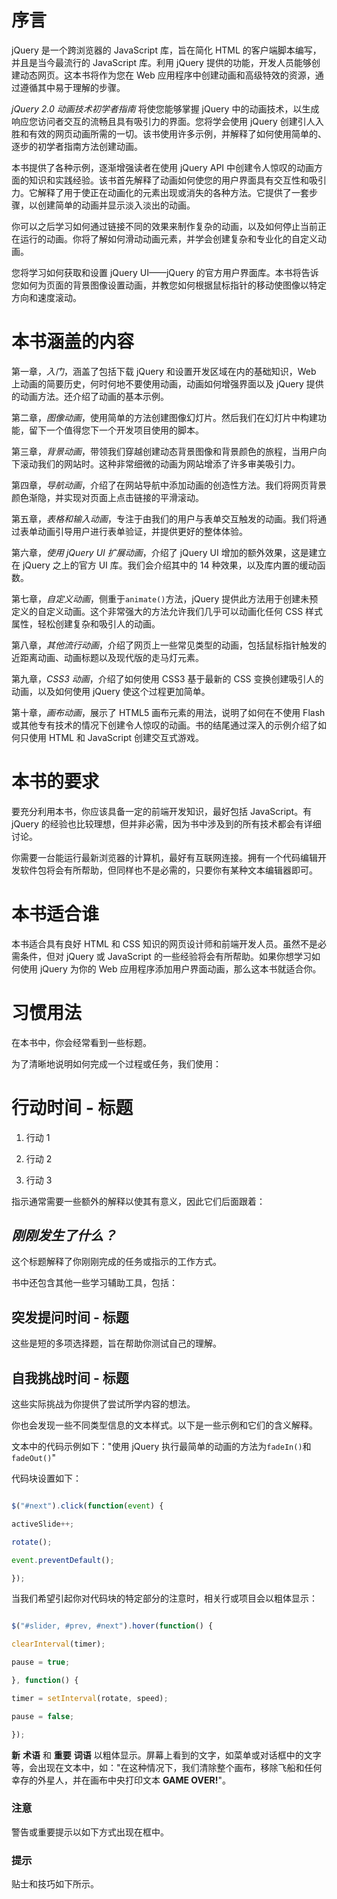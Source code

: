 # 序言

jQuery 是一个跨浏览器的 JavaScript 库，旨在简化 HTML 的客户端脚本编写，并且是当今最流行的 JavaScript 库。利用 jQuery 提供的功能，开发人员能够创建动态网页。这本书将作为您在 Web 应用程序中创建动画和高级特效的资源，通过遵循其中易于理解的步骤。

*jQuery 2.0 动画技术初学者指南* 将使您能够掌握 jQuery 中的动画技术，以生成响应您访问者交互的流畅且具有吸引力的界面。您将学会使用 jQuery 创建引人入胜和有效的网页动画所需的一切。该书使用许多示例，并解释了如何使用简单的、逐步的初学者指南方法创建动画。

本书提供了各种示例，逐渐增强读者在使用 jQuery API 中创建令人惊叹的动画方面的知识和实践经验。该书首先解释了动画如何使您的用户界面具有交互性和吸引力。它解释了用于使正在动画化的元素出现或消失的各种方法。它提供了一套步骤，以创建简单的动画并显示淡入淡出的动画。

你可以之后学习如何通过链接不同的效果来制作复杂的动画，以及如何停止当前正在运行的动画。你将了解如何滑动动画元素，并学会创建复杂和专业化的自定义动画。

您将学习如何获取和设置 jQuery UI——jQuery 的官方用户界面库。本书将告诉您如何为页面的背景图像设置动画，并教您如何根据鼠标指针的移动使图像以特定方向和速度滚动。

# 本书涵盖的内容

第一章，*入门*，涵盖了包括下载 jQuery 和设置开发区域在内的基础知识，Web 上动画的简要历史，何时何地不要使用动画，动画如何增强界面以及 jQuery 提供的动画方法。还介绍了动画的基本示例。

第二章，*图像动画*，使用简单的方法创建图像幻灯片。然后我们在幻灯片中构建功能，留下一个值得您下一个开发项目使用的脚本。

第三章，*背景动画*，带领我们穿越创建动态背景图像和背景颜色的旅程，当用户向下滚动我们的网站时。这种非常细微的动画为网站增添了许多审美吸引力。

第四章，*导航动画*，介绍了在网站导航中添加动画的创造性方法。我们将网页背景颜色渐隐，并实现对页面上点击链接的平滑滚动。

第五章，*表格和输入动画*，专注于由我们的用户与表单交互触发的动画。我们将通过表单动画引导用户进行表单验证，并提供更好的整体体验。

第六章，*使用 jQuery UI 扩展动画*，介绍了 jQuery UI 增加的额外效果，这是建立在 jQuery 之上的官方 UI 库。我们会介绍其中的 14 种效果，以及库内置的缓动函数。

第七章，*自定义动画*，侧重于`animate()`方法，jQuery 提供此方法用于创建未预定义的自定义动画。这个非常强大的方法允许我们几乎可以动画化任何 CSS 样式属性，轻松创建复杂和吸引人的动画。

第八章，*其他流行动画*，介绍了网页上一些常见类型的动画，包括鼠标指针触发的近距离动画、动画标题以及现代版的走马灯元素。

第九章，*CSS3 动画*，介绍了如何使用 CSS3 基于最新的 CSS 变换创建吸引人的动画，以及如何使用 jQuery 使这个过程更加简单。

第十章，*画布动画*，展示了 HTML5 画布元素的用法，说明了如何在不使用 Flash 或其他专有技术的情况下创建令人惊叹的动画。书的结尾通过深入的示例介绍了如何只使用 HTML 和 JavaScript 创建交互式游戏。

# 本书的要求

要充分利用本书，你应该具备一定的前端开发知识，最好包括 JavaScript。有 jQuery 的经验也比较理想，但并非必需，因为书中涉及到的所有技术都会有详细讨论。

你需要一台能运行最新浏览器的计算机，最好有互联网连接。拥有一个代码编辑开发软件包将会有所帮助，但同样也不是必需的，只要你有某种文本编辑器即可。

# 本书适合谁

本书适合具有良好 HTML 和 CSS 知识的网页设计师和前端开发人员。虽然不是必需条件，但对 jQuery 或 JavaScript 的一些经验将会有所帮助。如果你想学习如何使用 jQuery 为你的 Web 应用程序添加用户界面动画，那么这本书就适合你。

# 习惯用法

在本书中，你会经常看到一些标题。

为了清晰地说明如何完成一个过程或任务，我们使用：

# 行动时间 - 标题

1.  行动 1

1.  行动 2

1.  行动 3

指示通常需要一些额外的解释以使其有意义，因此它们后面跟着：

## *刚刚发生了什么？*

这个标题解释了你刚刚完成的任务或指示的工作方式。

书中还包含其他一些学习辅助工具，包括：

## 突发提问时间 - 标题

这些是短的多项选择题，旨在帮助你测试自己的理解。

## 自我挑战时间 - 标题

这些实际挑战为你提供了尝试所学内容的想法。

你也会发现一些不同类型信息的文本样式。以下是一些示例和它们的含义解释。

文本中的代码示例如下："使用 jQuery 执行最简单的动画的方法为`fadeIn()`和`fadeOut()`"

代码块设置如下：

```js

$("#next").click(function(event) {

activeSlide++;

rotate();

event.preventDefault();

});

```

当我们希望引起你对代码块的特定部分的注意时，相关行或项目会以粗体显示：

```js

$("#slider, #prev, #next").hover(function() {

clearInterval(timer);

pause = true;

}, function() {

timer = setInterval(rotate, speed);

pause = false;

});

```

**新** **术语** 和 **重要** **词语** 以粗体显示。屏幕上看到的文字，如菜单或对话框中的文字等，会出现在文本中，如："在这种情况下，我们清除整个画布，移除飞船和任何幸存的外星人，并在画布中央打印文本 **GAME OVER!**"。

### 注意

警告或重要提示以如下方式出现在框中。

### 提示

贴士和技巧如下所示。
